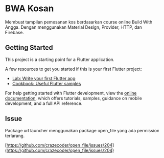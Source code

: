 # BWA Kosan

Membuat tampilan pemesanan kos berdasarkan course online Build With Angga. Dengan menggunakan Material Design, Provider, HTTP, dan Firebase.

## Getting Started

This project is a starting point for a Flutter application.

A few resources to get you started if this is your first Flutter project:

- [Lab: Write your first Flutter app](https://docs.flutter.dev/get-started/codelab)
- [Cookbook: Useful Flutter samples](https://docs.flutter.dev/cookbook)

For help getting started with Flutter development, view the
[online documentation](https://docs.flutter.dev/), which offers tutorials,
samples, guidance on mobile development, and a full API reference.

## Issue

Package url launcher menggunakan package open_file yang ada permission terlarang.

[https://github.com/crazecoder/open_file/issues/204](https://github.com/crazecoder/open_file/issues/204)
